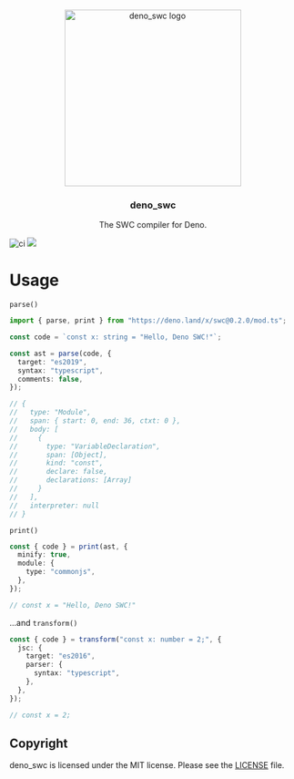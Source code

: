<br />
<p align="center">
  <a href="https://github.com/littledivy/deno_swc">
    <img src="https://raw.githubusercontent.com/littledivy/deno_swc/master/assets/deno_swc.png" alt="deno_swc logo" width="310">
  </a>
  <h3 align="center">deno_swc</h3>

<p align="center">
    The SWC compiler for Deno.
 </p>
</p>

![ci](https://github.com/littledivy/deno_swc/workflows/ci/badge.svg)
![](https://img.shields.io/github/v/release/littledivy/deno_swc?style=plastic)

# Usage

`parse()`

```typescript
import { parse, print } from "https://deno.land/x/swc@0.2.0/mod.ts";

const code = `const x: string = "Hello, Deno SWC!"`;

const ast = parse(code, {
  target: "es2019",
  syntax: "typescript",
  comments: false,
});

// {
//   type: "Module",
//   span: { start: 0, end: 36, ctxt: 0 },
//   body: [
//     {
//       type: "VariableDeclaration",
//       span: [Object],
//       kind: "const",
//       declare: false,
//       declarations: [Array]
//     }
//   ],
//   interpreter: null
// }
```

`print()`

```typescript
const { code } = print(ast, {
  minify: true,
  module: {
    type: "commonjs",
  },
});

// const x = "Hello, Deno SWC!"
```

...and `transform()`

```typescript
const { code } = transform("const x: number = 2;", {
  jsc: {
    target: "es2016",
    parser: {
      syntax: "typescript",
    },
  },
});

// const x = 2;
```

## Copyright

deno_swc is licensed under the MIT license. Please see the [LICENSE](LICENSE)
file.
